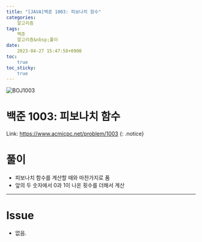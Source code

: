```yaml
---
title: "[JAVA]백준 1003: 피보나치 함수"
categories:
    알고리즘
tags:
    백준
    알고리즘&nbsp;풀이
date:
    2023-04-27 15:47:58+0900
toc:
    true
toc_sticky:
    true
---
```

![BOJ1003](https://user-images.githubusercontent.com/77597885/234786213-ad146bda-6e45-426d-a623-dadad6b184ba.png)

# 백준 1003: 피보나치 함수
Link: <https://www.acmicpc.net/problem/1003>
{: .notice}


# 풀이
*  피보나치 함수를 계산할 때와 마찬가지로 품
*  앞의 두 숫자에서 0과 1이 나온 횟수를 더해서 계산

<script src="https://gist.github.com/cuzzzu1318/26534eb21621e4676bdf72c3261b9b0b.js"></script>
***

# Issue

* 없음.